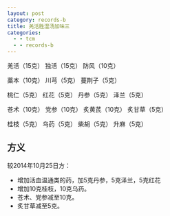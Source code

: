 ```yaml
---
layout: post
category: records-b
title: 羌活胜湿汤加味三
categories:
  - - tcm
  - - records-b
---
```


羌活（15克） 独活（15克） 防风（10克）

藁本（10克） 川芎（5克）  蔓荆子（5克）

桃仁（5克） 红花（5克） 丹参（5克） 泽兰（5克）

苍术（10克） 党参（10克） 炙黄芪（10克） 炙甘草（5克） 

桂枝（5克） 乌药（5克） 柴胡（5克） 升麻（5克） 

## 方义 ##

较2014年10月25日方：

- 增加活血温通类的药，加5克丹参，5克泽兰，5克红花
- 增加10克桂枝，10克乌药。
- 苍术、党参减至10克。
- 炙甘草减至5克。